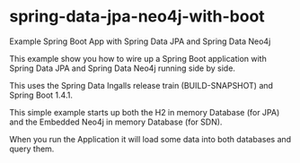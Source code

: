 # spring-data-jpa-neo4j-with-boot
Example Spring Boot App with Spring Data JPA and Spring Data Neo4j

This example show you how to wire up a Spring Boot application with Spring Data JPA and Spring Data Neo4j running side by side.

This uses the Spring Data Ingalls release train (BUILD-SNAPSHOT) and Spring Boot 1.4.1.

This simple example starts up both the H2 in memory Database (for JPA) and the Embedded Neo4j in memory Database (for SDN).

When you run the Application it will load some data into both databases and query them.
